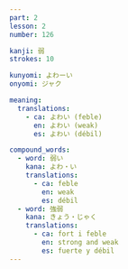 ```yaml
---
part: 2
lesson: 2
number: 126

kanji: 弱
strokes: 10

kunyomi: よわーい
onyomi: ジャク

meaning:
  translations:
    - ca: よわい (feble)
      en: よわい (weak)
      es: よわい (débil)

compound_words:
  - word: 弱い
    kana: よわ・い
    translations:
      - ca: feble
        en: weak
        es: débil
  - word: 強弱
    kana: きょう・じゃく
    translations:
      - ca: fort i feble
        en: strong and weak
        es: fuerte y débil
---
```

